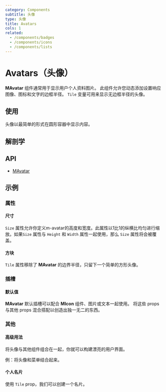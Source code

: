 ```yaml
---
category: Components
subtitle: 头像
type: 头像
title: Avatars
cols: 1
related:
  - /components/badges
  - /components/icons
  - /components/lists
---
```


# Avatars（头像）

**MAvatar** 组件通常用于显示用户个人资料图片。 此组件允许您动态添加设置响应图像、图标和文字的边框半径。 `Tile` 变量可用来显示无边框半径的头像。

## 使用

头像以最简单的形式在圆形容器中显示内容。

<avatars-usage></avatars-usage>

## 解剖学

## API

- [MAvatar](/api/MAvatar)

## 示例

### 属性

#### 尺寸

`Size` 属性允许你定义m-avatar的高度和宽度。此属性以1比1的纵横比均匀进行缩放。如果`Size` 属性与 `Height` 和 `Width` 属性一起使用，那么 `Size` 属性将会被覆盖。

<example file="" />

#### 方块

`Tile` 属性移除了 **MAvatar** 的边界半径，只留下一个简单的方形头像。

<example file="" />

### 插槽

#### 默认值

**MAvatar** 默认插槽可以配合 **MIcon** 组件、图片或文本一起使用。 将这些 props与其他 props 混合搭配以创造出独一无二的东西。

<example file="" />

### 其他

#### 高级用法

将头像与其他组件组合在一起，你就可以构建漂亮的用户界面。

<example file="" />

例：将头像和菜单结合起来。

<example file="" />

#### 个人名片

使用 `Tile` prop，我们可以创建一个名片。

<example file="" />


